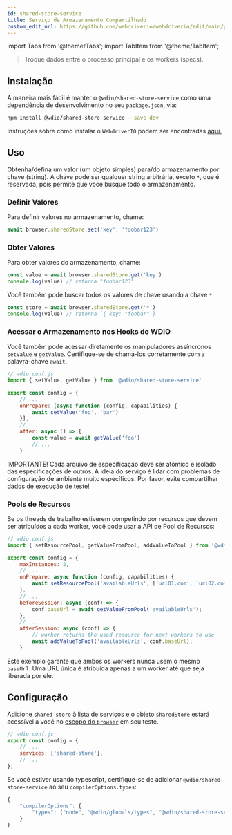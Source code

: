 ```yaml
---
id: shared-store-service
title: Serviço de Armazenamento Compartilhado
custom_edit_url: https://github.com/webdriverio/webdriverio/edit/main/packages/wdio-shared-store-service/README.md
---
```


import Tabs from '@theme/Tabs';
import TabItem from '@theme/TabItem';

> Troque dados entre o processo principal e os workers (specs).

## Instalação

A maneira mais fácil é manter o `@wdio/shared-store-service` como uma dependência de desenvolvimento no seu `package.json`, via:

```sh
npm install @wdio/shared-store-service --save-dev
```

Instruções sobre como instalar o `WebdriverIO` podem ser encontradas [aqui.](https://webdriver.io/docs/gettingstarted)

## Uso

Obtenha/defina um valor (um objeto simples) para/do armazenamento por chave (string). A chave pode ser qualquer string arbitrária, exceto `*`, que é reservada, pois permite que você busque todo o armazenamento.

### Definir Valores

Para definir valores no armazenamento, chame:

```js
await browser.sharedStore.set('key', 'foobar123')
```

### Obter Valores

Para obter valores do armazenamento, chame:

```js
const value = await browser.sharedStore.get('key')
console.log(value) // retorna "foobar123"
```

Você também pode buscar todos os valores de chave usando a chave `*`:

```js
const store = await browser.sharedStore.get('*')
console.log(value) // retorna `{ key: "foobar" }`
```

### Acessar o Armazenamento nos Hooks do WDIO

Você também pode acessar diretamente os manipuladores assíncronos `setValue` e `getValue`.
Certifique-se de chamá-los corretamente com a palavra-chave `await`.

```js
// wdio.conf.js
import { setValue, getValue } from '@wdio/shared-store-service'

export const config = {
    // ...
    onPrepare: [async function (config, capabilities) {
        await setValue('foo', 'bar')
    }],
    // ...
    after: async () => {
        const value = await getValue('foo')
        // ...
    }
```

IMPORTANTE! Cada arquivo de especificação deve ser atômico e isolado das especificações de outros.
A ideia do serviço é lidar com problemas de configuração de ambiente muito específicos.
Por favor, evite compartilhar dados de execução de teste!

### Pools de Recursos

Se os threads de trabalho estiverem competindo por recursos que devem ser atribuídos a cada worker, você pode usar a API de Pool de Recursos:

```js
// wdio.conf.js
import { setResourcePool, getValueFromPool, addValueToPool } from '@wdio/shared-store-service'

export const config = {
    maxInstances: 2,
    // ...
    onPrepare: async function (config, capabilities) {
        await setResourcePool('availableUrls', ['url01.com', 'url02.com'])
    },
    // ...
    beforeSession: async (conf) => {
        conf.baseUrl = await getValueFromPool('availableUrls');
    },
    // ...
    afterSession: async (conf) => {
        // worker returns the used resource for next workers to use
        await addValueToPool('availableUrls', conf.baseUrl);
    }
```

Este exemplo garante que ambos os workers nunca usem o mesmo `baseUrl`. Uma URL única é atribuída apenas a um worker até que seja liberada por ele.

## Configuração

Adicione `shared-store` à lista de serviços e o objeto `sharedStore` estará acessível a você no [escopo do `browser`](https://webdriver.io/docs/api/browser) em seu teste.

```js
// wdio.conf.js
export const config = {
    // ...
    services: ['shared-store'],
    // ...
};
```

Se você estiver usando typescript, certifique-se de adicionar `@wdio/shared-store-service` ao seu `compilerOptions.types`:

```js
{
    "compilerOptions": {
        "types": ["node", "@wdio/globals/types", "@wdio/shared-store-service"],
    }
}
```